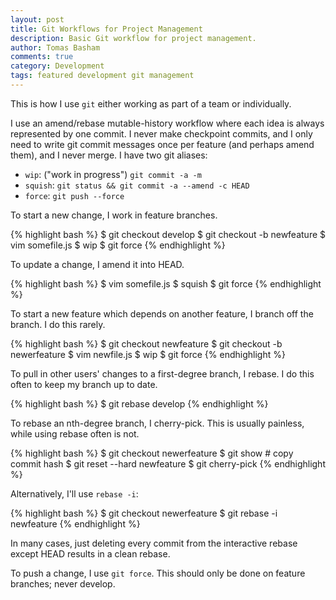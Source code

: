 ```yaml
---
layout: post
title: Git Workflows for Project Management
description: Basic Git workflow for project management.
author: Tomas Basham
comments: true
category: Development
tags: featured development git management
---
```

This is how I use `git` either working as part of a team or individually.

I use an amend/rebase mutable-history workflow where each idea is always
represented by one commit. I never make checkpoint commits, and I only need to
write git commit messages once per feature (and perhaps amend them), and I
never merge. I have two git aliases:

* `wip`: ("work in progress") `git commit -a -m`
* `squish`: `git status && git commit -a --amend -c HEAD`
* `force`: `git push --force`

To start a new change, I work in feature branches.

{% highlight bash %}
  $ git checkout develop
  $ git checkout -b newfeature
  $ vim somefile.js
  $ wip
  $ git force
{% endhighlight %}

To update a change, I amend it into HEAD.

{% highlight bash %}
  $ vim somefile.js
  $ squish
  $ git force
{% endhighlight %}

To start a new feature which depends on another feature, I branch off the
branch. I do this rarely.

{% highlight bash %}
  $ git checkout newfeature
  $ git checkout -b newerfeature
  $ vim newfile.js
  $ wip
  $ git force
{% endhighlight %}

To pull in other users' changes to a first-degree branch, I rebase. I do this
often to keep my branch up to date.

{% highlight bash %}
  $ git rebase develop
{% endhighlight %}

To rebase an nth-degree branch, I cherry-pick. This is usually painless, while
using rebase often is not.

{% highlight bash %}
  $ git checkout newerfeature
  $ git show # copy commit hash
  $ git reset --hard newfeature
  $ git cherry-pick <hash>
{% endhighlight %}

Alternatively, I'll use `rebase -i`:

{% highlight bash %}
  $ git checkout newerfeature
  $ git rebase -i newfeature
{% endhighlight %}

In many cases, just deleting every commit from the interactive rebase except
HEAD results in a clean rebase.

To push a change, I use `git force`. This should only be done on feature
branches; never develop.
